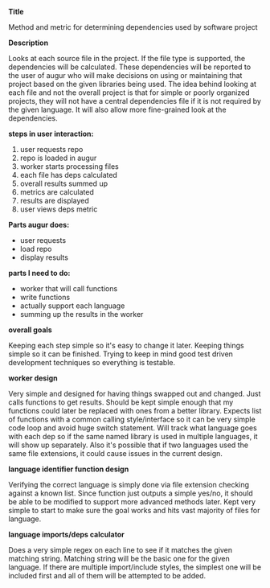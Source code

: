 **Title**

Method and metric for determining dependencies used by software project

**Description**

Looks at each source file in the project. If the file type is supported, the dependencies will be calculated. These dependencies will be reported to the user of augur who will make decisions on using or maintaining that project based on the given libraries being used.
The idea behind looking at each file and not the overall project is that for simple or poorly organized projects, they will not have a central dependencies file if it is not required by the given language. It will also allow more fine-grained look at the dependencies.

**steps in user interaction:**

1. user requests repo
2. repo is loaded in augur
3. worker starts processing files
4. each file has deps calculated
5. overall results summed up
6. metrics are calculated
7. results are displayed
8. user views deps metric

**Parts augur does:**

- user requests
- load repo
- display results

**parts I need to do:**

- worker that will call functions
- write functions
- actually support each language
- summing up the results in the worker

**overall goals**

Keeping each step simple so it's easy to change it later.
Keeping things simple so it can be finished.
Trying to keep in mind good test driven development techniques so everything is testable. 

**worker design**

Very simple and designed for having things swapped out and changed.
Just calls functions to get results.
Should be kept simple enough that my functions could later be replaced with ones from a better library.
Expects list of functions with a common calling style/interface so it can be very simple code loop and avoid huge switch statement.
Will track what language goes with each dep so if the same named library is used in multiple languages, it will show up separately.
Also it's possible that if two languages used the same file extensions, it could cause issues in the current design.

**language identifier function design**

Verifying the correct language is simply done via file extension checking against a known list.
Since function just outputs a simple yes/no, it should be able to be modified to support more advanced methods later.
Kept very simple to start to make sure the goal works and hits vast majority of files for language.

**language imports/deps calculator**

Does a very simple regex on each line to see if it matches the given matching string. Matching string will be the basic one for the given language.
If there are multiple import/include styles, the simplest one will be included first and all of them will be attempted to be added.







